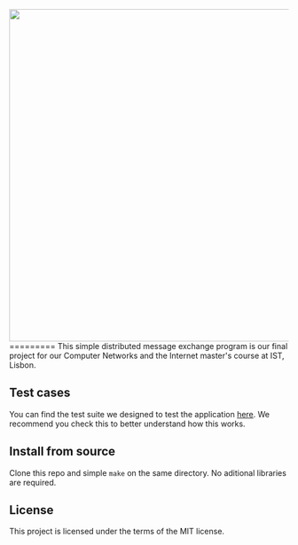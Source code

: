 <img src="http://i.imgur.com/fkOT6bY.png" width="600">
=========
This simple distributed message exchange program is our final project for our Computer Networks and the Internet master's course at IST, Lisbon.

Test cases
--------------------

You can find the test suite we designed to test the application [here](https://github.com/pedro-abreu/rci/blob/dev/tests.md). We recommend you check this to better understand how this works.


Install from source
--------------------

Clone this repo and simple `make` on the same directory. No aditional libraries are required.


License
-------

This project is licensed under the terms of the MIT license.
